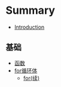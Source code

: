 # Summary

* [Introduction](README.md)

## 基础

* [函数](ji-chu/han-shu.md)
* [for循环体](ji-chu/forxun-huan-ti.md)
  * [for\(续\)](ji-chu/forxun-huan-ti/for7eed29.md)

